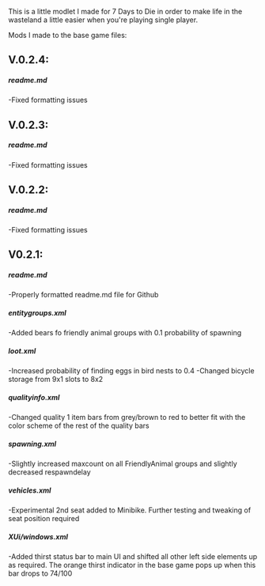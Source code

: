 This is a little modlet I made for 7 Days to Die in order to make life in the wasteland a little easier when you're playing single player.

Mods I made to the base game files:

## V.0.2.4:

##### readme.md
-Fixed formatting issues

## V.0.2.3:

##### readme.md
-Fixed formatting issues

## V.0.2.2:

##### readme.md
-Fixed formatting issues

## V0.2.1:

##### readme.md
-Properly formatted readme.md file for Github

##### entitygroups.xml
-Added bears fo friendly animal groups with 0.1 probability of spawning

##### loot.xml
-Increased probability of finding eggs in bird nests to 0.4
-Changed bicycle storage from 9x1 slots to 8x2

##### qualityinfo.xml
-Changed quality 1 item bars from grey/brown to red to better fit with the color scheme of the rest of the quality bars

##### spawning.xml
-Slightly increased maxcount on all FriendlyAnimal groups and slightly decreased respawndelay

##### vehicles.xml
-Experimental 2nd seat added to Minibike. Further testing and tweaking of seat position required

##### XUi/windows.xml
-Added thirst status bar to main UI and shifted all other left side elements up as required. The orange thirst indicator in the base game pops up when this bar drops to 74/100